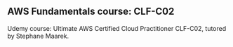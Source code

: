 ## AWS Fundamentals course: CLF-C02

Udemy course: Ultimate AWS Certified Cloud Practitioner CLF-C02, tutored by Stephane Maarek.
